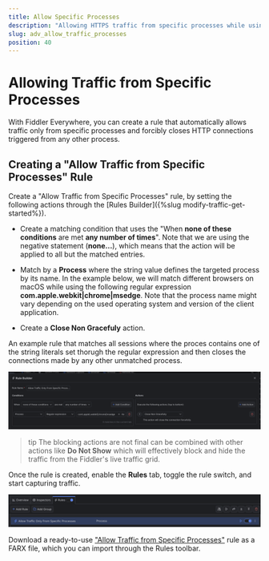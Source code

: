```yaml
---
title: Allow Specific Processes
description: "Allowing HTTPS traffic from specific processes while using Fiddler's rules."
slug: adv_allow_traffic_processes
position: 40
---
```


# Allowing Traffic from Specific Processes


With Fiddler Everywhere, you can create a rule that automatically allows traffic only from specific processes and forcibly closes HTTP connections triggered from any other process.

## Creating a "Allow Traffic from Specific Processes" Rule

Create a "Allow Traffic from Specific Processes" rule, by setting the following actions through the [Rules Builder]({%slug modify-traffic-get-started%}).

- Create a matching condition that uses the "When **none of these conditions** are met **any number of times**". Note that we are using the negative statement (**none...**), which means that the action will be applied to all but the matched entries. 

- Match by a **Process** where the string value defines the targeted process by its name. In the example below, we will match different browsers on macOS while using the following regular expression **com\.apple\.webkit|chrome|msedge**. Note that the process name might vary depending on the used operating system and version of the client application.

- Create a **Close Non Gracefuly** action.

An example rule that matches all sessions where the proces contains one of the string literals set thorugh the regular expression and then closes the connections made by any other unmatched process.

![Creating "Allow Traffic from Specific Processes" rule](../../images/advanced/adv-allow-only-specific-processes.png)

>tip The blocking actions are not final can be combined with other actions like **Do Not Show** which will effectively block and hide the traffic from the Fiddler's live traffic grid.

Once the rule is created, enable the **Rules** tab, toggle the rule switch, and start capturing traffic.

![Activating the "Allow Traffic from Specific Processes" rule](../../images/advanced/adv-allow-only-specific-processes-active.png)

Download a ready-to-use <a href="https://github.com/telerik/fiddler-everywhere/tree/master/rules/allow-traffic-only-from-specific-processes/" target="_blank">"Allow Traffic from Specific Processes"</a> rule as a FARX file, which you can import through the Rules toolbar.

 
 